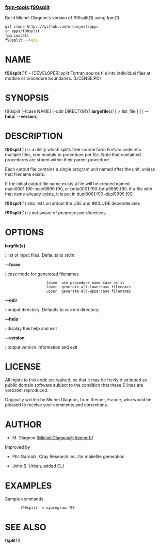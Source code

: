 ### [fpm-tools](https://github.com/search?q="fpm-tools"%20in:topic%20language:fortran):[f90split](https://urbanjost.github.io/f90split/f90split.1.html)

Build Michel Olagnon's version of f90split(1) using fpm(1):
```bash
git clone https://github.com/urbanjost/apps
cd apps/f90split
fpm install
f90split --help
```
NAME
====

**f90split**(1f) - \[DEVELOPER\] split Fortran source file into
individual files at module or procedure boundaries. (LICENSE:PD)

SYNOPSIS
========

f90split \[-fcase NAME\] \[-odir DIRECTORY\] **largefile**(*s*) \[ \>
list\_file \] \| \[ **--help**\| **--version**\]

DESCRIPTION
===========

**f90split**(1) is a utility which splits free source form Fortran code
into multiple files, one module or procedure per file. Note that
contained procedures are stored within their parent procedure.

Each output file contains a single program unit named after the unit,
unless that filename exists.

If the initial output file name exists a file will be created named
main0001.f90-main9999.f90, or bdta0001.f90-bdta9999.f90. If a file with
that name already exists, it is put in dupl0001.f90-dupl9999.f90.

**f90split**(1) also lists on stdout the USE and INCLUDE dependencies

**f90split**(1) is not aware of preprocessor directives.

OPTIONS
=======

****largfile**(*s*)**

:   list of input files. Defaults to stdin.

****--fcase****

:   case mode for generated filenames

<!-- -->

                       leave  use procedure name case as-is
                       lower  generate all-lowercase filenames
                       upper  generate all-uppercase filenames

****--odir****

:   output directory. Defaults to current directory.

****--help****

:   display this help and exit

****--version****

:   output version information and exit

LICENSE
=======

All rights to this code are waived, so that it may be freely distributed
as public domain software subject to the condition that these 6 lines
are verbatim reproduced.

Originally written by Michel Olagnon, from Ifremer, France, who would be
pleased to receive your comments and corrections.

AUTHOR
======

-   M. Olagnon (Michel.Olagnon@ifremer.fr)

Improved by

-   Phil Garnatz, Cray Research Inc. for makefile generation

-   John S. Urban, added CLI

EXAMPLES
========

Sample commands

           f90split  < myprogram.f90

SEE ALSO
========

**fsplit**(1)
